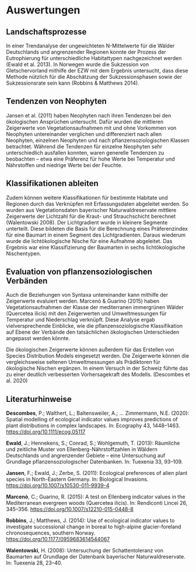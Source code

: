 # Auswertungen

## Landschaftsprozesse

In einer Trendanalyse der ungewichteten N-Mittelwerte für die Wälder Deutschlands und angrenzender Regionen konnte der Prozess der Eutrophierung für unterschiedliche Habitattypen nachgezeichnet werden (Ewald et al. 2013). In Norwegen wurde die Sukzession von Gletschervorland mithilfe der EZW mit dem Ergebnis untersucht, dass diese Methode nützlich für die Abschätzung der Sukzessionsphasen sowie der Sukzessionsrate sein kann (Robbins & Matthews 2014).

## Tendenzen von Neophyten

Jansen et al. (2011) haben Neophyten nach ihren Tendenzen bei den ökologischen Ansprüchen untersucht. Dafür wurden die mittleren Zeigerwerte von Vegetationsaufnahmen mit und ohne Vorkommen von Neophyten untereinander verglichen und differenziert nach allen Neophyten, einzelnen Neophyten und nach pflanzensoziologischen Klassen betrachtet. Während die Tendenzen für einzelne Neophyten sehr unterschiedlich ausfallen konnten, waren generelle Tendenzen zu beobachten – etwa eine Präferenz für hohe Werte bei Temperatur und Nährstoffen und niedrige Werte bei der Feuchte.

## Klassifikationen ableiten

Zudem können weitere Klassifikationen für bestimmte Habitate und Regionen durch das Verknüpfen mit Erfassungsdaten abgeleitet werden. So wurden aus Vegetationsdaten bayerischer Naturwaldreservate mittlere Zeigerwerte der Lichtzahl für die Kraut- und Strauchschicht berechnet (Walentowski 2008). Der Lichtgradient wurde in kleinere Segmente unterteilt. Diese bildeten die Basis für die Berechnung eines Präferenzindex für eine Baumart in einem Segment des Lichtgradienten. Daraus wiederum wurde die lichtökologische Nische für eine Aufnahme abgeleitet. Das Ergebnis war eine Klassifizierung der Baumarten in sechs lichtökologische Nischentypen.

## Evaluation von pflanzensoziologischen Verbänden

Auch die Beziehungen von Syntaxa untereinander kann mithilfe der Zeigerwerte evaluiert werden. Marcenò & Guarino (2015) haben Vegetationsaufnahmen der Klasse der mediterranen immergrünen Wälder (Quercetea ilicis) mit den Zeigerwerten und Umweltmessungen für Temperatur und Niederschlag verknüpft. Diese Analyse ergab vielversprechende Einblicke, wie die pflanzensoziologische Klassifikation auf Ebene der Verbände den tatsächlichen ökologischen Unterschieden angepasst werden könnte.

Die ökologischen Zeigerwerte können außerdem für das Erstellen von Species Distribution Models eingesetzt werden. Die Zeigerwerte können die vergleichsweise seltenen Umweltmessungen als Prädiktoren für ökologische Nischen ergänzen. In einem Versuch in der Schweiz führte das zu einer deutlich verbesserten Vorhersagekraft des Modells. (Descombes et al. 2020)

## Literaturhinweise

**Descombes**, P.; Walthert, L.; Baltensweiler, A.; … Zimmermann, N.E. (2020): Spatial modelling of ecological indicator values improves predictions of plant distributions in complex landscapes. In: Ecography 43, 1448–1463. https://doi.org/10.1111/ecog.05117

**Ewald**, J.; Hennekens, S.; Conrad, S.; Wohlgemuth, T. (2013): Räumliche und zeitliche Muster von Ellenberg-Nährstoffzahlen in Wäldern Deutschlands und angrenzender Gebiete – eine Untersuchung auf Grundlage pflanzensoziologischer Datenbanken. In: Tuexenia 33, 93–109.

**Jansen**, F.; Ewald, J.; Zerbe, S. (2011): Ecological preferences of alien plant species in North-Eastern Germany. In: Biological Invasions. https://doi.org/10.1007/s10530-011-9939-4

**Marcenò**, C.; Guarino, R. (2015): A test on Ellenberg indicator values in the Mediterranean evergreen woods (Quercetea ilicis). In: Rendiconti Lincei 26, 345–356. https://doi.org/10.1007/s12210-015-0448-8

**Robbins**, J.; Matthews, J. (2014): Use of ecological indicator values to investigate successional change in boreal to high-alpine glacier-foreland chronosequences, southern Norway. https://doi.org/10.1177/0959683614544067

**Walentowski**, H. (2008): Untersuchung der Schattentoleranz von Baumarten auf Grundlage der Datenbank bayerischer Naturwaldreservate. In: Tuexenia 28, 23–40.
